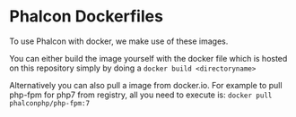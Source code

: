# Phalcon Dockerfiles

To use Phalcon with docker, we make use of these images.

You can either build the image yourself with the docker file which is hosted on this repository simply by doing a `docker build <directoryname>`

Alternatively you can also pull a image from docker.io. For example to pull php-fpm for php7 from registry, all you need to execute is: `docker pull phalconphp/php-fpm:7`
